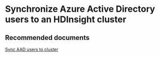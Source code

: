 <properties
    pageTitle="Sync AAD users to cluster"
    description="Sync AAD users to cluster"
    service="microsoft.hdinsight"
    resource="clusters"
    authors="bharathsreenivas"
    ms.author="v-anukar"
    displayOrder=""
    selfHelpType="generic"
    supportTopicIds="32629008"
    resourceTags=""
    productPesIds="15078"
    cloudEnvironments="public"
/>

# Synchronize Azure Active Directory users to an HDInsight cluster

## **Recommended documents**
[Sync AAD users to cluster](https://docs.microsoft.com/azure/hdinsight/hdinsight-sync-aad-users-to-cluster)<br>
